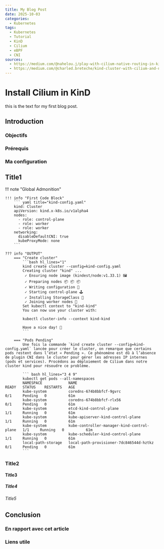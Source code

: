 ```yaml
---
title: My Blog Post
date: 2025-10-03
categories:
  - Kubernetes
tags:
  - Kubernetes
  - Tutorial
  - KinD
  - Cilium
  - eBPF
  - CNI
sources:
  - https://medium.com/@nahelou.j/play-with-cilium-native-routing-in-kind-cluster-5a9e586a81ca
  - https://medium.com/@charled.breteche/kind-cluster-with-cilium-and-no-kube-proxy-c6f4d84b5a9d
---
```


# Install Cilium in KinD

this is the text for my first blog post.

<!-- more -->
## Introduction

### Objectifs

### Prérequis

### Ma configuration

## Title1

!!! note "Global Admonition"

    !!! info "First Code Block"
        ``` yaml title="kind-config.yaml"
        kind: Cluster
        apiVersion: kind.x-k8s.io/v1alpha4
        nodes:
          - role: control-plane
          - role: worker
          - role: worker
        networking:
          disableDefaultCNI: true
          kubeProxyMode: none
        ```

    ??? info "OUTPUT"
        === "Create cluster"
            ```bash hl_lines="1"
            kind create cluster --config=kind-config.yaml
            Creating cluster "kind" ...
             ✓ Ensuring node image (kindest/node:v1.33.1) 🖼
             ✓ Preparing nodes 📦 📦 📦
             ✓ Writing configuration 📜
             ✓ Starting control-plane 🕹
             ✓ Installing StorageClass 💾
             ✓ Joining worker nodes 🚜
            Set kubectl context to "kind-kind"
            You can now use your cluster with:

            kubectl cluster-info --context kind-kind

            Have a nice day! 👋
            ```

        === "Pods Pending"
            Une fois la commande `kind create cluster --config=kind-config.yaml` lancée pour créer le cluster, on remarque que certains pods restent dans l’état « Pending ». Ce phénomène est dû à l’absence de plugin CNI dans le cluster pour gérer les adresses IP internes (pods et services). Procédons au déploiement de Cilium dans notre cluster kind pour résoudre ce problème.

            ``` bash hl_lines="3 4 9"
            kubectl get pods --all-namespaces
            NAMESPACE            NAME                                         READY   STATUS    RESTARTS   AGE
            kube-system          coredns-674b8bbfcf-9gvrc                     0/1     Pending   0          61m
            kube-system          coredns-674b8bbfcf-rlx56                     0/1     Pending   0          61m
            kube-system          etcd-kind-control-plane                      1/1     Running   0          61m
            kube-system          kube-apiserver-kind-control-plane            1/1     Running   0          61m
            kube-system          kube-controller-manager-kind-control-plane   1/1     Running   0          61m
            kube-system          kube-scheduler-kind-control-plane            1/1     Running   0          61m
            local-path-storage   local-path-provisioner-7dc846544d-hztkz      0/1     Pending   0          61m
            ```

### Title2

#### Title3

##### Title4

###### Title5

## Conclusion

### En rapport avec cet article

### Liens utile